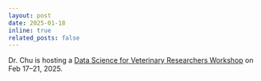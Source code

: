 ```yaml
---
layout: post
date: 2025-01-18
inline: true
related_posts: false
---
```


Dr. Chu is hosting a [Data Science for Veterinary Researchers Workshop](https://tamids.tamu.edu/event/data-science-workshop-for-veterinary-researchers/) on Feb 17–21, 2025. 
